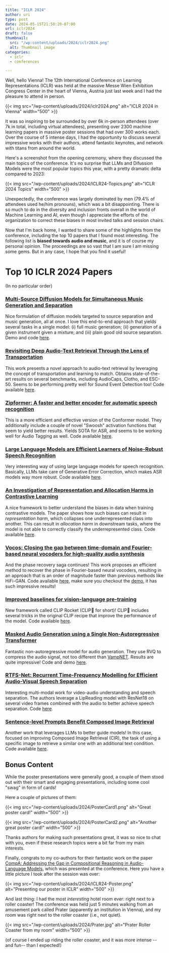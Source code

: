 ```yaml
---
title: "ICLR 2024"
author: uri
type: post
date: 2024-05-15T21:50:20-07:00
url: iclr2024
draft: false
thumbnail:
  src: "/wp-content/uploads/2024/iclr2024.png"
  alt: Thumbnail image
categories:
  - iclr
  - conferences

---
```


Well, hello Vienna! The 12th International Conference on Learning Representations (ICLR) was held at the massive Messe Wien Exhibition Congress Center in the heart of Vienna, Austria just last week and I had the pleasure to attend in person.

{{< img src="/wp-content/uploads/2024/iclr2024.png" alt="ICLR 2024 in Vienna" width="500" >}}

It was so inspiring to be surrounded by over 6k in-person attendees (over 7k in total, including virtual attendees), presenting over 2300 machine learning papers in massive poster sessions that had over 300 works each.
Over the course of 5 intense days, I had the opportunity to discuss several impressive works with their authors, attend fantastic keynotes, and network with titans from around the world. 

Here's a screenshot from the opening ceremony, where they discussed the main topics of the conference.
It's no surprise that LLMs and Difussion Models were the most popular topics this year, with a pretty dramatic delta compared to 2023:

{{< img src="/wp-content/uploads/2024/ICLR24-Topics.png" alt="ICLR 2024 Topics" width="500" >}}

Unexpectedly, the conference was largely dominated by men (79.4% of attendees used he/him pronouns), which was a bit disappointing.
There is so much to do in the diversity and inclusion fronts overall in the world of Machine Learning and AI, even though I appreciate the efforts of the organization to correct these biases in  most invited talks and session chairs.

Now that I'm back home, I wanted to share some of the highlights from the conference, including the top 10 papers that I found most interesting.
The following list is **biased towards audio and music**, and it is of course my personal opinion.
The proceedings are so vast that I am sure I am missing some gems.
But in any case, I hope that you find it useful!

# Top 10 ICLR 2024 Papers

(In no particular order)

### [Multi-Source Diffusion Models for Simultaneous Music Generation and Separation](https://arxiv.org/abs/2302.02257)

Nice formulation of diffusion models targeted to source separation and music generation, all at once.
I love this end-to-end approach that yields several tasks in a single model: (i) full music generation; (ii) generation of a given instrument given a mixture; and (iii) plain good old source separation. Demo and code [here](https://gladia-research-group.github.io/multi-source-diffusion-models/).

### [Revisiting Deep Audio-Text Retrieval Through the Lens of Transportation](https://openreview.net/forum?id=l60EM8md3t)

This work presents a novel approach to audio-text retrieval by leveraging the concept of transportation and learning to match.
Obtains state-of-the-art results on several benchmarks, including AudioCaps, Clotho, and ESC-50.
Seems to be performing pretty well for Sound Event Detection too!
Code available [here](https://github.com/v-manhlt3/m-LTM-Audio-Text-Retrieval).

### [Zipformer: A faster and better encoder for automatic speech recognition](https://arxiv.org/abs/2310.11230)

This is a more efficient and effective version of the Conformer model.
They additionally include a couple of novel "Swoosh" activation functions that seem to yield better results.
Yields SOTA for ASR, and seems to be working well for Audio Tagging as well.
Code available [here](https://github.com/k2-fsa/icefall).

### [Large Language Models are Efficient Learners of Noise-Robust Speech Recognition](https://arxiv.org/abs/2401.10446)

Very interesting way of using large language models for speech recognition.
Basically, LLMs take care of Generative Error Correction, which makes ASR models way more robust.
Code available [here](https://github.com/YUCHEN005/RobustGER).

### [An Investigation of Representation and Allocation Harms in Contrastive Learning](https://arxiv.org/abs/2310.01583)

A nice framework to better understand the biases in data when training contrastive models.
The paper shows how such biases can result in _representation harm_, which collapses one underrepresented class into another.
This can result in _allocation harm_ in downstream tasks, where the model is not able to correctly classify the underrepresented class.
Code available [here](https://github.com/smaityumich/CL-representation-harm).

### [Vocos: Closing the gap between time-domain and Fourier-based neural vocoders for high-quality audio synthesis](https://arxiv.org/abs/2306.00814)

And the phase recovery saga continues!
This work proposes an efficient method to recover the phase in Fourier-based neural vocoders, resulting in an approach that is an order of magnitude faster than previous methods like HiFi-GAN.
Code available [here](https://github.com/gemelo-ai/vocos), make sure you checkout the [demo](https://gemelo-ai.github.io/vocos/), it has such impressive results!

### [Improved baselines for vision-language pre-training](https://arxiv.org/abs/2305.08675)

New framework called CLIP Rocket (CLIP🚀 for short)!
CLIP🚀 includes several tricks in the original CLIP recipe that improve the performance of the model.
Code available [here](https://github.com/facebookresearch/clip-rocket).

### [Masked Audio Generation using a Single Non-Autoregressive Transformer](https://arxiv.org/abs/2401.04577)

Fantastic non-autoregressive model for audio generation.
They use RVQ to compress the audio signal, not too different than [VampNET](https://github.com/hugofloresgarcia/vampnet).
Results are quite impressive!
Code and demo [here](https://pages.cs.huji.ac.il/adiyoss-lab/MAGNeT/).

### [RTFS-Net: Recurrent Time-Frequency Modelling for Efficient Audio-Visual Speech Separation](https://arxiv.org/abs/2309.17189)

Interesting multi-modal work for video-audio understanding and speech separation.
The authors leverage a LipReading model with ResNet18 on several video frames combined with the audio to better achieve speech separation.
Code [here](https://github.com/spkgyk/RTFS-Net).

### [Sentence-level Prompts Benefit Composed Image Retrieval](https://arxiv.org/abs/2310.05473)

Another work that leverages LLMs to better guide models!
In this case, focused on improving Composed Image Retrieval (CIR), the task of using a specific image to retrieve a similar one with an additional text condition.
Code available [here](https://github.com/chunmeifeng/SPRC).


## Bonus Content

While the poster presentations were generally good, a couple of them stood out with their smart and engaging presentations, including some cool "swag" in form of cards!

Here a couple of pictures of them:

{{< img src="/wp-content/uploads/2024/PosterCard1.png" alt="Great poster card!" width="500" >}}

{{< img src="/wp-content/uploads/2024/PosterCard2.png" alt="Another great poster card!" width="500" >}}

Thanks authors for making such presentations great, it was so nice to chat with you, even if these research topics were a bit far from my main interests.

Finally, congrats to my co-authors for their fantastic work on the paper [CompA: Addressing the Gap in Compositional Reasoning in Audio-Language Models](https://arxiv.org/abs/2310.08753), which was presented at the conference.
Here you have a little picture I took after the session was over:

{{< img src="/wp-content/uploads/2024/ICLR24-Poster.png" alt="Presenting our poster in ICLR" width="500" >}}

And last thing: I had the most _interesting_ hotel room ever: right next to a roller coaster! The conference was held just 5 minutes walking from an amusement park called Prater (apparently an institution in Vienna), and my room was right next to the roller coaster (i.e., not quiet).

{{< img src="/wp-content/uploads/2024/Prater.jpg" alt="Prater Roller Coaster from my room" width="500" >}}

(of course I ended up riding the roller coaster, and it was more intense --and fun-- than I expected!)
